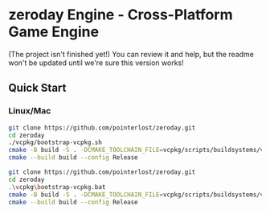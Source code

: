 # zeroday Engine - Cross-Platform Game Engine

(The project isn't finished yet!)
You can review it and help, but the readme won't be updated until we're sure this version works!

## Quick Start

### Linux/Mac
```bash
git clone https://github.com/pointerlost/zeroday.git
cd zeroday
./vcpkg/bootstrap-vcpkg.sh
cmake -B build -S . -DCMAKE_TOOLCHAIN_FILE=vcpkg/scripts/buildsystems/vcpkg.cmake
cmake --build build --config Release

git clone https://github.com/pointerlost/zeroday.git
cd zeroday
.\vcpkg\bootstrap-vcpkg.bat
cmake -B build -S . -DCMAKE_TOOLCHAIN_FILE=vcpkg/scripts/buildsystems/vcpkg.cmake
cmake --build build --config Release

